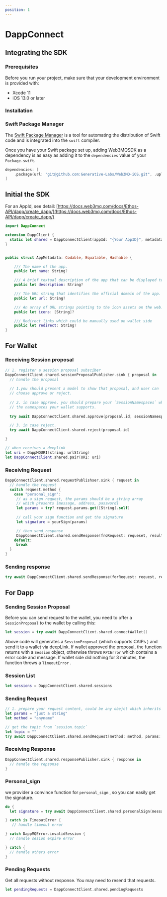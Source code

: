 ```yaml
---
position: 1
---
```


# DappConnect

## Integrating the SDK

### Prerequisites

Before you run your project, make sure that your development environment is provided with:

- Xcode 11
- iOS 13.0 or later

### Installation

### Swift Package Manager

The [Swift Package Manager](https://swift.org/package-manager/) is a tool for automating the distribution of Swift code and is integrated into the `swift` compiler.

Once you have your Swift package set up, adding Web3MQSDK as a dependency is as easy as adding it to the `dependencies` value of your `Package.swift`.

```swift
dependencies: [
    .package(url: "git@github.com:Generative-Labs/Web3MQ-iOS.git", .upToNextMajor(from: "0.1.0"))
]
```

## Initial the SDK

For an AppId, see detail:  [https://docs.web3mq.com/docs/Ethos-API/dapp/create_dapp/](https://docs.web3mq.com/docs/Ethos-API/dapp/create_dapp/)  

```swift
import DappConnect

extension DappClient {
  static let shared = DappConnectClient(appId: "{Your AppID}", metadata: AppMetadata)
}


public struct AppMetadata: Codable, Equatable, Hashable {

    /// The name of the app.
    public let name: String?

    /// A brief textual description of the app that can be displayed to peers.
    public let description: String?

    /// The URL string that identifies the official domain of the app.
    public let url: String?

    /// An array of URL strings pointing to the icon assets on the web.
    public let icons: [String]?

    /// Redirect links which could be manually used on wallet side
    public let redirect: String?
}

```

## For Wallet

### Receiving Session proposal

```swift
// 1. register a session proposal subsciber  
DappConnectClient.shared.sessionProposalPublisher.sink { proposal in 
  // handle the proposal 
  
  // 1.you should present a model to show that proposal, and user can 
  // choose approve or reject.
  
  // 2. in case approve. you should prepare your `SessionNamespaces` which is 
  // the namespaces your wallet supports.
  
  try await DappConnectClient.shared.approve(proposal.id, sessionNamespaces)

  // 3. in case reject.
  try await DappConnectClient.shared.reject(proposal.id)

}

// when receives a deeplink 
let uri = DappMQURI(string: urlString)
let DappConnectClient.shared.pair(URI: uri)
```

### Receiving Request

```swift
DappConnectClient.shared.requestPublishser.sink { request in 
  // handle the request 
  switch request.method {
    case "personal_sign": 
     // as a sign request, the params should be a string array 
     // which presents [message, address, password]
     let params = try? request.params.get([String].self)
     
     // call your sign function and get the signature
     let signature = yourSign(params)     

     // then send response 
     DappConnectClient.shared.sendResponse(froRequest: requeset, result: signature)
    default:
     break 
  }
}
```

### Sending response

```swift
try await DappConnectClient.shared.sendResponse(forRequest: request, result: AnyCodable)
```

## For Dapp

### Sending Session Proposal

Before you can send request to the wallet, you need to offer a `SessionProposal` to the wallet by calling this:

```swift
let session = try await DappConnectClient.shared.connectWallet()
```

Above code will generates a `SessionProposal` (which supports CAIPs ) and send it to a wallet via deepLink. If wallet approved the proposal, the function returns with a `Session` object, otherwise throws  `RPCError` which contains a error code and message. If wallet side did nothing for 3 minutes, the function throws a `TimeoutError` .

### Session List

```swift
let sessions = DappConnectClient.shared.sessions
```

### Sending Request

```swift
// 1. prepare your request content, could be any obejct which inherits `Codable`
let params = "just a string"
let method = "anyname"

// get the topic from `session.topic`
let topic = ""
try await DappConnectClient.shared.sendRequest(method: method, params: Anycodable(params), topic: topic)
```

### Receiving Response

```swift
DappConnectClient.shared.responsePublisher.sink { response in 
  // handle the repsonse 
}
```

### Personal_sign

we provider a convince function for `personal_sign` , so you can easily get the signature.

```swift
do {
  let signature = try await DappConnectClient.shared.personalSign(message: message, address: address, password: nil, topic: topic)

} catch is TimeoutError {
   // handle timeout error 

} catch DappMQError.invalidSession {
  // handle sesion expire error 

} catch {
  // handle others error
}
```

### Pending Requests

Get all requests without response. You may need to resend that requests.

```swift
let pendingRequests = DappConnectClient.shared.pendingRequests
```
